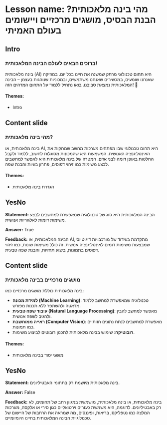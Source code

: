 # Lesson name: מהי בינה מלאכותית? הבנת הבסיס, מושגים מרכזיים ויישומים בעולם האמיתי

## Intro

### ברוכים הבאים לעולם הבינה המלאכותית!

בינה מלאכותית (AI) היא תחום טכנולוגי מרתק שמשנה את חיינו בכל יום. במוזיקה שאנחנו שומעים, במכשירים שאנחנו משתמשים, ובמכוניות שנוהגות בעצמן – הבינה המלאכותית נמצאת סביבנו. בואו נתחיל ללמוד על התחום המדהים הזה! 🚀

#### **Themes:**
- Intro

## Content slide

### מהי בינה מלאכותית?

בינה מלאכותית, או AI, היא תחום טכנולוגי שבו מפתחים מערכות מחשב שמחקות את האינטליגנציה האנושית. המשמעות היא שהמכונות מסוגלות לחשוב, ללמוד ולקבל החלטות באופן דומה לבני אדם. המטרה של בינה מלאכותית היא לאפשר למחשבים לבצע משימות כמו זיהוי דפוסים, פתרון בעיות והבנת שפה.

#### **Themes:**
- הגדרת בינה מלאכותית

## YesNo

**Statement:** הבינה המלאכותית היא סוג של טכנולוגיה שמאפשרת למחשבים לבצע משימות דומות לאלגוריות אנושית.

**Answer:** True

**Feedback:**
הבינה המלאכותית, או AI, מתקדמת בעידוד של מורכבויות דיגיטיוס שמבצעות משימות דומים לאינטליגנציה אנושית. זה כולל משימות שונות, כמו זיהוי דפוסים בתמונות, ביצוע תחזיות, והבנת שפה טבעית.


## Content slide

### מושגים מרכזיים בבינה מלאכותית

בינה מלאכותית כוללת מושגים מרכזיים כמו: 
- **למידת מכונה (Machine Learning)**: טכנולוגיה שמאפשרת למחשב ללמוד מדאטה ולהשתפר ללא תכנות מפורש.
- **עיבוד שפה טבעית (Natural Language Processing)**: מאפשר למחשב להבין ולהגיב לשפה אנושית.
- **ראייה ממוחשבת (Computer Vision)**: מאפשרת למחשבים לנתח נתונים חזותיים כמו תמונות.
- **רובוטיקה**: שימוש בבינה מלאכותית לתכנון רובוטים לביצוע משימות.

#### **Themes:**
- מושגי יסוד בבינה מלאכותית

## YesNo

**Statement:** בינה מלאכותית מיושמת רק בתחומי האבטיליונים.

**Answer:** False

**Feedback:**
בינה מלאכותית, או בינה מלאכותית, מושמשת במגוון רחב של תחומים, לא רק באבטיליונים. לדוגמה, היא משמשת כעזרים וירטואליים כגון סירי או אלקסה, מערכות המלצה כמו נטפליקס, בריאות, ופיננסים, מה שמראה את הרחבות של היישום של טכנולוגיית הבינה המלאכותית בחיינו היומיומיים.

